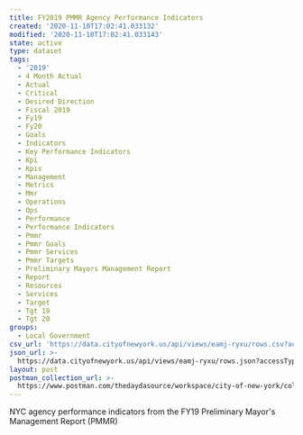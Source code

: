 ```yaml
---
title: FY2019 PMMR Agency Performance Indicators
created: '2020-11-10T17:02:41.033132'
modified: '2020-11-10T17:02:41.033143'
state: active
type: dataset
tags:
  - '2019'
  - 4 Month Actual
  - Actual
  - Critical
  - Desired Direction
  - Fiscal 2019
  - Fy19
  - Fy20
  - Goals
  - Indicators
  - Key Performance Indicators
  - Kpi
  - Kpis
  - Management
  - Metrics
  - Mmr
  - Operations
  - Ops
  - Performance
  - Performance Indicators
  - Pmmr
  - Pmmr Goals
  - Pmmr Services
  - Pmmr Targets
  - Preliminary Mayors Management Report
  - Report
  - Resources
  - Services
  - Target
  - Tgt 19
  - Tgt 20
groups:
  - Local Government
csv_url: 'https://data.cityofnewyork.us/api/views/eamj-ryxu/rows.csv?accessType=DOWNLOAD'
json_url: >-
  https://data.cityofnewyork.us/api/views/eamj-ryxu/rows.json?accessType=DOWNLOAD
layout: post
postman_collection_url: >-
  https://www.postman.com/thedaydasource/workspace/city-of-new-york/collection/15909983-40e98cda-096c-4812-b07b-a7053e2195b5
---
```

NYC agency performance indicators from the FY19 Preliminary Mayor's Management Report (PMMR)
